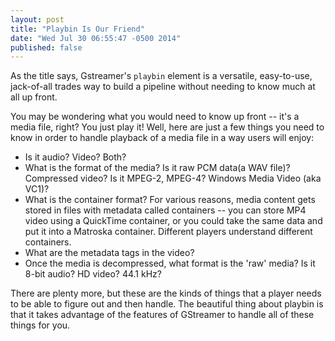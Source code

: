 ```yaml
---
layout: post
title: "Playbin Is Our Friend"
date: "Wed Jul 30 06:55:47 -0500 2014"
published: false
---
```


As the title says, Gstreamer's `playbin` element is a versatile, easy-to-use, jack-of-all trades way to build a pipeline without needing to know much at all up front.

You may be wondering what you would need to know up front -- it's a media file, right? You just play it! Well, here are just a few things you need to know in order to handle playback of a media file in a way users will enjoy:

* Is it audio? Video? Both?
* What is the format of the media? Is it raw PCM data(a WAV file)? Compressed video? Is it MPEG-2, MPEG-4? Windows Media Video (aka VC1)?
* What is the container format? For various reasons, media content gets stored in files with metadata called containers -- you can store MP4 video using a QuickTime container, or you could take the same data and put it into a Matroska container. Different players understand different containers.
* What are the metadata tags in the video?
* Once the media is decompressed, what format is the 'raw' media? Is it 8-bit audio? HD video? 44.1 kHz? 

There are plenty more, but these are the kinds of things that a player needs to be able to figure out and then handle. The beautiful thing about playbin is that it takes advantage of the features of GStreamer to handle all of these things for you.


